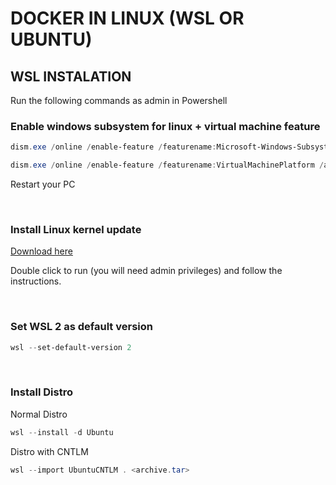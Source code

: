 # DOCKER IN LINUX (WSL OR UBUNTU)

## WSL INSTALATION
Run the following commands as admin in Powershell

### Enable windows subsystem for linux + virtual machine feature
```powershell
dism.exe /online /enable-feature /featurename:Microsoft-Windows-Subsystem-Linux /all /norestart

dism.exe /online /enable-feature /featurename:VirtualMachinePlatform /all /norestart
``` 

Restart your PC

<br>

### Install Linux kernel update
[Download here](https://learn.microsoft.com/pt-br/windows/wsl/install-manual#step-4---download-the-linux-kernel-update-package)

Double click to run (you will need admin privileges) and follow the instructions.

<br>

### Set WSL 2 as default version
```powershell
wsl --set-default-version 2
```

<br>

### Install Distro 
Normal Distro
```powershell
wsl --install -d Ubuntu
```

Distro with CNTLM
```powershell
wsl --import UbuntuCNTLM . <archive.tar>
```
